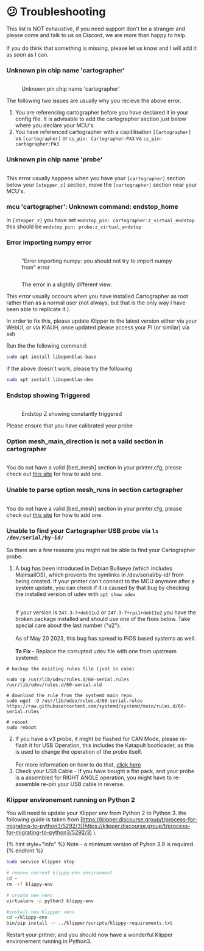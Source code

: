 # 😕 Troubleshooting

This list is NOT exhaustive, if you need support don't be a stranger and please come and talk to us on Discord, we are more than happy to help. \
\
If you do think that something is missing, please let us know and I will add it as soon as I can.&#x20;

### Unknown pin chip name 'cartographer'



<figure><img src="../.gitbook/assets/image (1) (1) (1).png" alt=""><figcaption><p>Unknown pin chip name 'cartographer'</p></figcaption></figure>

The following two issues are usually why you recieve the above error.

1. You are referencing cartographer before you have declared it in your config file. It is advisable to add the cartographer section just below where you declare your MCU's.
2. You have referenced cartographer with a capitilisation `[Cartographer]` vs `[cartographer]` or `cs_pin: Cartographer:PA3` vs `cs_pin: cartographer:PA3`

### Unknown pin chip name 'probe'

<figure><img src="../.gitbook/assets/image (2) (1) (1).png" alt=""><figcaption></figcaption></figure>

This error usually  happens when you have your `[cartographer]` section below your `[stepper_z]` section, move the `[cartographer]` section near your MCU's.&#x20;

### mcu 'cartographer': Unknown command: endstop\_home

In `[stepper_z]` you have set  `endstop_pin: cartographer:z_virtual_endstop` this should be `endstop_pin: probe:z_virtual_endstop`

### Error importing numpy error

<figure><img src="../.gitbook/assets/image (3) (1) (1).png" alt=""><figcaption><p>"Error importing numpy: you should not try to import numpy from" error</p></figcaption></figure>

<figure><img src="../.gitbook/assets/image (15).png" alt=""><figcaption><p>The error in a slightly different view.</p></figcaption></figure>

This error usually occours when you have installed Cartographer as root rather than as a normal user (not always, but that is the only way I have been able to replicate it.).

In order to fix this, please update Klipper to the latest version either via your WebUI, or via KIAUH, once updated please access your Pi (or similar) via ssh

Run the the following command:

```bash
sudo apt install libopenblas-base
```

if the above doesn't work, please try the following

```bash
sudo apt install libopenblas-dev
```

### Endstop showing Triggered



<figure><img src="../.gitbook/assets/image (12).png" alt=""><figcaption><p>Endstop Z showing constantly triggered</p></figcaption></figure>

Please ensure that you have calibrated your probe&#x20;

### Option mesh\_main\_direction is not a valid section in cartographer

<figure><img src="../.gitbook/assets/image (13).png" alt=""><figcaption></figcaption></figure>

You do not have a valid \[bed\_mesh] section in your printer.cfg, please check out [this site](https://www.klipper3d.org/Bed\_Mesh.html) for how to add one.

### Unable to parse option mesh\_runs in section cartographer

<figure><img src="../.gitbook/assets/image (14).png" alt=""><figcaption></figcaption></figure>

You do not have a valid \[bed\_mesh] section in your printer.cfg, please check out [this site](https://www.klipper3d.org/Bed\_Mesh.html) for how to add one.

### Unable to find your Cartographer USB probe via `ls /dev/serial/by-id/`

So there are a few reasons you might not be able to find your Cartographer probe.

1.  A bug has been introduced in Debian Bullseye (which includes MainsailOS), which prevents the symlinks in /dev/serial/by-id/ from being created. If your printer can't connect to the MCU anymore after a system update, you can check if it is caused by that bug by checking the installed version of udev with `apt show udev`

    \
    If your version is `247.3-7+deb11u2` or `247.3-7+rpi1+deb11u2` you have the broken package installed and should use one of the fixes below. Take special care about the last number ("u2").\
    \
    As of May 20 2023, this bug has spread to PiOS based systems as well.\
    \
    **To Fix -** Replace the corrupted udev file with one from upstream systemd:&#x20;

```
# backup the existing rules file (just in case)

sudo cp /usr/lib/udev/rules.d/60-serial.rules /usr/lib/udev/rules.d/60-serial.old

# download the rule from the systemd main repo.
sudo wget -O /usr/lib/udev/rules.d/60-serial.rules https://raw.githubusercontent.com/systemd/systemd/main/rules.d/60-serial.rules

# reboot
sudo reboot
```

2. If you have a v3 probe, it might be flashed for CAN Mode, please re-flash it for USB Operation, this includes the Katapult bootloader, as this is used to change the operation of the probe itself. \
   \
   For more information on how to do that, [click here ](firmware-update/)
3. Check your USB Cable - If you have bought a flat pack, and your probe is a assembled for RIGHT ANGLE operation, you might have to re-assemble re-pin your USB cable in reverse.&#x20;

### Klipper environement running on Python 2

You will need to update your Klipper env from Python 2 to Python 3.  the following guide is taken from [https://klipper.discourse.group/t/process-for-migrating-to-python3/5292/3](https://klipper.discourse.group/t/process-for-migrating-to-python3/5292/3) \


{% hint style="info" %}
Note - a minimum version of Pyhon 3.9 is required. &#x20;
{% endhint %}

```bash
sudo service klipper stop

# remove current klippy-env environment
cd ~
rm -rf klippy-env

# create new venv
virtualenv -p python3 klippy-env

#install new Klipper venv
cd ~/klippy-env
bin/pip install -r ../klipper/scripts/klippy-requirements.txt
```

Restart your pritner, and you should now have a wonderful Klipper environement running in Python3.&#x20;
